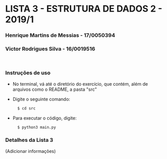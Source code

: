 # LISTA 3 - ESTRUTURA DE DADOS 2 - 2019/1

### Henrique Martins de Messias - 17/0050394
### Victor Rodrigues Silva - 16/0019516

<br>

### Instruções de uso

- No terminal, vá até o diretório do exercício, que contém, além de arquivos como o README, a pasta "src"
- Digite o seguinte comando:

  ```bash
    $ cd src
  ```

- Para executar o código, digite:

  ```bash
    $ python3 main.py
  ```

### Detalhes da Lista 3

(Adicionar informações)
